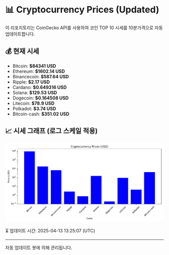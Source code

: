 
# 📊 Cryptocurrency Prices (Updated)

이 리포지토리는 CoinGecko API를 사용하여 코인 TOP 10 시세를 10분가격으로 자동 업데이트합니다.

## 💰 현재 시세
- Bitcoin: **$84341 USD**
- Ethereum: **$1602.14 USD**
- Binancecoin: **$587.64 USD**
- Ripple: **$2.17 USD**
- Cardano: **$0.649316 USD**
- Solana: **$129.53 USD**
- Dogecoin: **$0.164508 USD**
- Litecoin: **$78.9 USD**
- Polkadot: **$3.74 USD**
- Bitcoin-cash: **$351.02 USD**

## 📈 시세 그래프 (로그 스케일 적용)
![Crypto Prices](crypto_prices.png)

⏳ 업데이트 시간: 2025-04-13 13:25:07 (UTC)

---
자동 업데이트 봇에 의해 관리됩니다.
